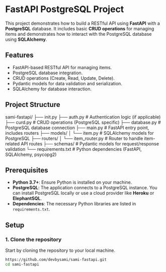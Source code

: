 # FastAPI PostgreSQL Project

This project demonstrates how to build a RESTful API using **FastAPI** with a **PostgreSQL** database. It includes basic **CRUD operations** for managing items and demonstrates how to interact with the PostgreSQL database using **SQLAlchemy**.

## Features
- FastAPI-based RESTful API for managing items.
- PostgreSQL database integration.
- CRUD operations (Create, Read, Update, Delete).
- Pydantic models for data validation and serialization.
- SQLAlchemy for database interaction.

## Project Structure
sami-fastapi/
├── init.py
├── auth.py # Authentication logic (if applicable)
├── curd.py # CRUD operations (PostgreSQL specific)
├── database.py # PostgreSQL database connection
├── main.py # FastAPI entry point, includes routers
├── models/
│ └── item.py # SQLAlchemy models for PostgreSQL
├── routers/
│ └── item_router.py # Router to handle item-related API routes
├── schemas/ # Pydantic models for request/response validation
└── requirements.txt # Python dependencies (FastAPI, SQLAlchemy, psycopg2)

## Prerequisites

- **Python 3.7+**: Ensure Python is installed on your machine.
- **PostgreSQL**: The application connects to a PostgreSQL instance. You can install PostgreSQL locally or use a cloud provider like **Heroku** or **ElephantSQL**.
- **Dependencies**: The necessary Python libraries are listed in `requirements.txt`.

## Setup

### 1. Clone the repository
Start by cloning the repository to your local machine.

```bash
https://github.com/devbysami/sami-fastapi.git
cd sami-fastapi

